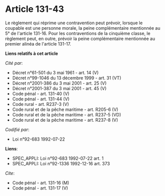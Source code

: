 # Article 131-43

Le règlement qui réprime une contravention peut prévoir, lorsque le coupable est une personne morale, la peine complémentaire
mentionnée au 5° de l'article 131-16. Pour les contraventions de la cinquième classe, le règlement peut, en outre, prévoir la
peine complémentaire mentionnée au premier alinéa de l'article 131-17.

**Liens relatifs à cet article**

_Cité par_:

  - Décret n°61-501 du 3 mai 1961 - art. 14 (V)
  - Décret n°99-1046 du 13 décembre 1999 - art. 31 (VT)
  - Décret n°2001-386 du 3 mai 2001 - art. 25 (V)
  - Décret n°2001-387 du 3 mai 2001 - art. 45 (V)
  - Code pénal - art. 131-40 (V)
  - Code pénal - art. 131-44 (V)
  - Code rural - art. R237-3 (V)
  - Code rural et de la pêche maritime - art. R205-6 (V)
  - Code rural et de la pêche maritime - art. R237-5 (VD)
  - Code rural et de la pêche maritime - art. R237-8 (V)

_Codifié par_:

  - Loi n°92-683 1992-07-22

**Liens**:

  - SPEC_APPLI: Loi n°92-683 1992-07-22 art. 1
  - SPEC_APPLI: Loi n°92-1336 1992-12-16 art. 373

_Cite_:

  - Code pénal - art. 131-16 (M)
  - Code pénal - art. 131-17 (V)
